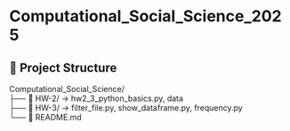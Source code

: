 # Computational_Social_Science_2025
## 📂 Project Structure
Computational_Social_Science/  
├── 📓 HW-2/ → hw2_3_python_basics.py, data   
├── 📓 HW-3/ → filter_file.py, show_dataframe.py, frequency.py    
└── 📘 README.md  